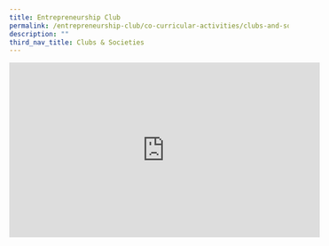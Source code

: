 ```yaml
---
title: Entrepreneurship Club
permalink: /entrepreneurship-club/co-curricular-activities/clubs-and-societies/permalink/
description: ""
third_nav_title: Clubs & Societies
---
```

<iframe width="560" height="315" src="https://www.youtube.com/embed/Pi2UEReQzrY" title="YouTube video player" frameborder="0" allow="accelerometer; autoplay; clipboard-write; encrypted-media; gyroscope; picture-in-picture" allowfullscreen></iframe>